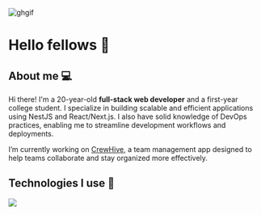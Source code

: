 ![ghgif](https://github.com/its-gabo/its-gabo/assets/86124169/15be9ddf-ad27-4ca5-9072-9ad5efaacdb6)

<h1>Hello fellows 👋</h1>

<h2 align="left">About me 💻</h2>
<p>Hi there! I'm a 20-year-old <b>full-stack web developer</b> and a first-year college student. I specialize in building scalable and efficient applications using NestJS and React/Next.js. I also have solid knowledge of DevOps practices, enabling me to streamline development workflows and deployments.</p>

<p>I’m currently working on <a href="https://github.com/its-gabo/crewhive">CrewHive</a>, a team management app designed to help teams collaborate and stay organized more effectively.</p>

<h2 align="left">Technologies I use 🔎</h2>
<a href="https://skillicons.dev">
  <img src="https://skillicons.dev/icons?i=js,ts,react,next,nodejs,nest,express,ember,tailwind,sass,cypress,jest,prisma,docker,nginx,aws,postgresql,mongodb&perline=9" />
</a>

